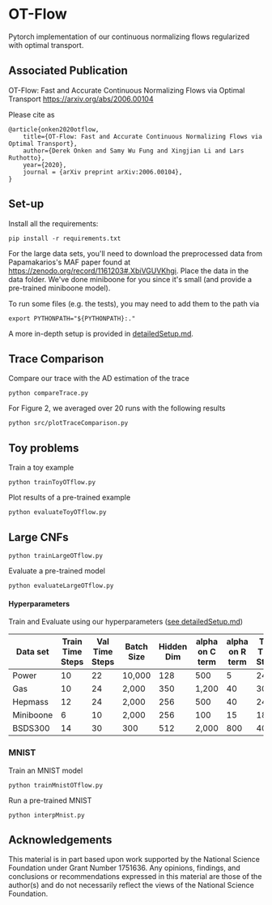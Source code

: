 # OT-Flow
Pytorch implementation of our continuous normalizing flows regularized with optimal transport.

## Associated Publication

OT-Flow: Fast and Accurate Continuous Normalizing Flows via Optimal Transport
https://arxiv.org/abs/2006.00104

Please cite as
    
    @article{onken2020otflow,
        title={OT-Flow: Fast and Accurate Continuous Normalizing Flows via Optimal Transport},
        author={Derek Onken and Samy Wu Fung and Xingjian Li and Lars Ruthotto},
        year={2020},
        journal = {arXiv preprint arXiv:2006.00104},
    }

## Set-up

Install all the requirements:
```
pip install -r requirements.txt 
```

For the large data sets, you'll need to download the preprocessed data from Papamakarios's MAF paper found at https://zenodo.org/record/1161203#.XbiVGUVKhgi. Place the data in the data folder. We've done miniboone for you since it's small (and provide a pre-trained miniboone model).

To run some files (e.g. the tests), you may need to add them to the path via
```
export PYTHONPATH="${PYTHONPATH}:."
```

A more in-depth setup is provided in [detailedSetup.md](detailedSetup.md).

## Trace Comparison

Compare our trace with the AD estimation of the trace
```
python compareTrace.py 
```

For Figure 2, we averaged over 20 runs with the following results
```
python src/plotTraceComparison.py 
```



## Toy problems

Train a toy example
```
python trainToyOTflow.py
```

Plot results of a pre-trained example
```
python evaluateToyOTflow.py
```


## Large CNFs

```
python trainLargeOTflow.py
```

Evaluate a pre-trained model
```
python evaluateLargeOTflow.py
```



#### Hyperparameters
Train and Evaluate using our hyperparameters ([see detailedSetup.md](detailedSetup.md))

| Data set           | Train Time Steps | Val Time Steps | Batch Size | Hidden Dim | alpha on C term | alpha on R term | Test Time Steps | Test Batch Size |
|------------------- |----------------- |--------------- |----------- |----------- |---------------- |---------------- |---------------- |---------------- |
| Power              |   10             |        22      |     10,000 |    128     |        500      | 5               | 24              | 120,000         |  
| Gas                |   10             |        24      |     2,000  |    350     |       1,200     | 40              | 30              |  55,000         |
| Hepmass            |   12             |        24      |     2,000  |    256     |        500      | 40              | 24              |  50,000         |
| Miniboone          |   6              |        10      |     2,000  |    256     |        100      | 15              | 18              |    5,000        |
| BSDS300            |   14             |        30      |     300    |    512     |       2,000     | 800             | 40              |   10,000        |
 



### MNIST 

Train an MNIST model
```
python trainMnistOTflow.py
```

Run a pre-trained MNIST
```
python interpMnist.py
```

## Acknowledgements

This material is in part based upon work supported by the National Science Foundation under Grant Number 1751636. Any opinions, findings, and conclusions or recommendations expressed in this material are those of the author(s) and do not necessarily reflect the views of the National Science Foundation.




